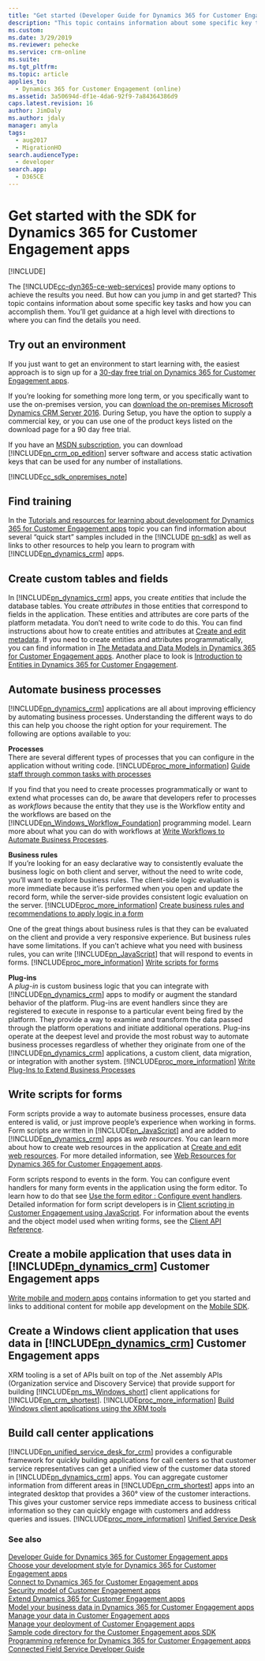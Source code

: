 ```yaml
---
title: "Get started (Developer Guide for Dynamics 365 for Customer Engagement apps) | MicrosoftDocs"
description: "This topic contains information about some specific key tasks and how you can accomplish them. You’ll get guidance at a high level with directions to where you can find the details you need."
ms.custom: 
ms.date: 3/29/2019
ms.reviewer: pehecke
ms.service: crm-online
ms.suite: 
ms.tgt_pltfrm: 
ms.topic: article
applies_to: 
  - Dynamics 365 for Customer Engagement (online)
ms.assetid: 3a50694d-df1e-4da6-92f9-7a84364386d9
caps.latest.revision: 16
author: JimDaly
ms.author: jdaly
manager: amyla
tags: 
  - aug2017
  - MigrationHO
search.audienceType: 
  - developer
search.app: 
  - D365CE
---
```

# Get started with the SDK for Dynamics 365 for Customer Engagement apps

[!INCLUDE[](../includes/cc_applies_to_update_9_0_0.md)]

The [!INCLUDE[cc-dyn365-ce-web-services](../includes/cc-dyn365-ce-web-services.md)] provide many options to achieve the results you need. But how can you jump in and get started? This topic contains information about some specific key tasks and how you can accomplish them. You’ll get guidance at a high level with directions to where you can find the details you need.

<a name="bkmk_environment"></a>

## Try out an environment

 If you just want to get an environment to start learning with, the easiest approach is to sign up for a [30-day free trial on Dynamics 365 for Customer Engagement apps](http://go.microsoft.com/fwlink/p/?LinkId=708412).

 If you’re looking for something more long term, or you specifically want to use the on-premises version, you can [download the on-premises Microsoft Dynamics CRM Server 2016](http://go.microsoft.com/fwlink/p/?LinkId=708414). During Setup, you have the option to supply a commercial key, or you can use one of the product keys listed on the download page for a 90 day free trial.

 If you have an [MSDN subscription](https://msdn.microsoft.com/subscriptions), you can download [!INCLUDE[pn_crm_op_edition](../includes/pn-crm-onprem.md)] server software and access static activation keys that can be used for any number of installations.

[!INCLUDE[cc_sdk_onpremises_note](../includes/cc-sdk-onpremises-note.md)]

<a name="bkmk_findTraining"></a>

## Find training

 In the [Tutorials and resources for learning about development for Dynamics 365 for Customer Engagement apps](tutorials-resources-sdk.md) topic you can find information about several “quick start” samples included in the [!INCLUDE [pn-sdk](../includes/pn-sdk.md)] as well as links to other resources to help you learn to program with [!INCLUDE[pn_dynamics_crm](../includes/pn-dynamics-crm.md)] apps.

<a name="bkmk_createCustomEntities"></a>

## Create custom tables and fields

 In [!INCLUDE[pn_dynamics_crm](../includes/pn-dynamics-crm.md)] apps, you create *entities* that include the database tables. You create *attributes* in those entities that correspond to fields in the application. These entities and attributes are core parts of the platform metadata. You don’t need to write code to do this. You can find instructions about how to create entities and attributes at [Create and edit metadata](../customize/create-edit-metadata.md). If you need to create entities and attributes programmatically, you can find information in [The Metadata and Data Models in Dynamics 365 for Customer Engagement apps](metadata-data-models.md). Another place to look is [Introduction to Entities in Dynamics 365 for Customer Engagement](introduction-entities.md).

<a name="bkmk_automation"></a>

## Automate business processes

 [!INCLUDE[pn_dynamics_crm](../includes/pn-dynamics-crm.md)] applications are all about improving efficiency by automating business processes. Understanding the different ways to do this can help you choose the right option for your requirement. The following are options available to you:

 **Processes**<br />
 There are several different types of processes that you can configure in the application without writing code. [!INCLUDE[proc_more_information](../includes/proc-more-information.md)] [Guide staff through common tasks with processes](../customize/guide-staff-through-common-tasks-processes.md)

 If you find that you need to create processes programmatically or want to extend what processes can do, be aware that developers refer to processes as *workflows* because the entity that they use is the Workflow entity and the workflows are based on the [!INCLUDE[pn_Windows_Workflow_Foundation](../includes/pn-windows-workflow-foundation.md)] programming model. Learn more about what you can do with workflows at [Write Workflows to Automate Business Processes](automate-business-processes-customer-engagement.md).

**Business rules**<br />
 If you’re looking for an easy declarative way to consistently evaluate the business logic on both client and server, without the need to write code, you’ll want to explore business rules. The client-side logic evaluation is more immediate because it’is performed when you open and update the record form, while the server-side provides consistent logic evaluation on the server. [!INCLUDE[proc_more_information](../includes/proc-more-information.md)] [Create business rules and recommendations to apply logic in a form](../customize/create-business-rules-recommendations-apply-logic-form.md)

 One of the great things about business rules is that they can be evaluated on the client and provide a very responsive experience. But business rules have some limitations. If you can’t achieve what you need with business rules, you can write [!INCLUDE[pn_JavaScript](../includes/pn-javascript.md)] that will respond to events in forms. [!INCLUDE[proc_more_information](../includes/proc-more-information.md)] [Write scripts for forms](get-started-sdk.md#bkmk_writeFormScripts.)

 **Plug-ins**<br />
 A *plug-in* is custom business logic that you can integrate with [!INCLUDE[pn_dynamics_crm](../includes/pn-dynamics-crm.md)] apps to modify or augment the standard behavior of the platform. Plug-ins are event handlers since they are registered to execute in response to a particular event being fired by the platform. They provide a way to examine and transform the data passed through the platform operations and initiate additional operations. Plug-ins operate at the deepest level and provide the most robust way to automate business processes regardless of whether they originate from one of the [!INCLUDE[pn_dynamics_crm](../includes/pn-dynamics-crm.md)] applications, a custom client, data migration, or integration with another system. [!INCLUDE[proc_more_information](../includes/proc-more-information.md)] [Write Plug-Ins to Extend Business Processes](write-plugin-extend-business-processes.md)

<a name="bkmk_writeFormScripts."></a>

## Write scripts for forms

 Form scripts provide a way to automate business processes, ensure data entered is valid, or just improve people’s experience when working in forms. Form scripts are written in [!INCLUDE[pn_JavaScript](../includes/pn-javascript.md)] and are added to [!INCLUDE[pn_dynamics_crm](../includes/pn-dynamics-crm.md)] apps as *web resources*. You can learn more about how to create web resources in the application at [Create and edit web resources](../customize/create-edit-web-resources.md). For more detailed information, see [Web Resources for Dynamics 365 for Customer Engagement apps](web-resources.md).

<!-- ../customize/use-the-form-editor.md#BKMK_EventHandlers not available using https://technet.microsoft.com/library/dn531185.aspx#BKMK_EventHandlers until-->
 Form scripts respond to events in the form. You can configure event handlers for many form events in the application using the form editor. To learn how to do that see [Use the form editor : Configure event handlers](https://technet.microsoft.com/library/dn531185.aspx#BKMK_EventHandlers). Detailed information for form script developers is in [Client scripting in Customer Engagement using JavaScript](clientapi/client-scripting.md). For information about the events and the object model used when writing forms, see the [Client API Reference](clientapi/reference.md).

<a name="bkmk_mobileApps"></a>

## Create a mobile application that uses data in [!INCLUDE[pn_dynamics_crm](../includes/pn-dynamics-crm.md)] Customer Engagement apps

 [Write mobile and modern apps](write-mobile-modern-apps.md) contains information to get you started and links to additional content for mobile app development on the [Mobile SDK](https://msdn.microsoft.com/dynamics/crm/mobilesdk).

<a name="bkmk_windowsClient"></a>

## Create a Windows client application that uses data in [!INCLUDE[pn_dynamics_crm](../includes/pn-dynamics-crm.md)] Customer Engagement apps

 XRM tooling is a set of APIs built on top of the .Net assembly APIs (Organization service and Discovery Service) that provide support for building [!INCLUDE[pn_ms_Windows_short](../includes/pn-ms-windows-short.md)] client applications for [!INCLUDE[pn_crm_shortest](../includes/pn-crm-shortest.md)]. [!INCLUDE[proc_more_information](../includes/proc-more-information.md)] [Build Windows client applications using the XRM tools](build-windows-client-applications-xrm-tools.md)

<a name="bkmk_USD"></a>

## Build call center applications

 [!INCLUDE[pn_unified_service_desk_for_crm](../includes/pn-unified-service-desk-for-crm.md)] provides a configurable framework for quickly building applications for call centers so that customer service representatives can get a unified view of the customer data stored in [!INCLUDE[pn_dynamics_crm](../includes/pn-dynamics-crm.md)] apps. You can aggregate customer information from different areas in [!INCLUDE[pn_crm_shortest](../includes/pn-crm-shortest.md)] apps into an integrated desktop that provides a 360° view of the customer interactions. This gives your customer service reps immediate access to business critical information so they can quickly engage with customers and address queries and issues. [!INCLUDE[proc_more_information](../includes/proc-more-information.md)] [Unified Service Desk](/dynamics365/customer-engagement/unified-service-desk/unified-service-desk.md)

### See also
[Developer Guide for Dynamics 365 for Customer Engagement apps](developer-guide.md)<br />
[Choose your development style for Dynamics 365 for Customer Engagement apps](choose-development-style.md)<br />
[Connect to Dynamics 365 for Customer Engagement apps](connect-customer-engagement.md)<br />
[Security model of Customer Engagement apps](security-dev/security-model.md)<br />
[Extend Dynamics 365 for Customer Engagement apps](extend-customer-engagement.md)<br />
[Model your business data in Dynamics 365 for Customer Engagement apps](model-business-data.md)<br />
[Manage your data in Customer Engagement apps](manage-data.md)<br />
[Manage your deployment of Customer Engagement apps](manage-deployment.md)<br />
[Sample code directory for the Customer Engagement apps SDK](sample-code-directory.md)<br />
[Programming reference for Dynamics 365 for Customer Engagement apps](programming-reference.md)<br />
[Connected Field Service Developer Guide](connected-field-service-developer-guide.md)<br />
